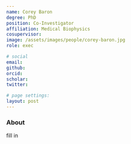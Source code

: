 ```yaml
---
name: Corey Baron
degree: PhD
position: Co-Investigator
affiliation: Medical Biophysics
cosupervisor:
image: /assets/images/people/corey-baron.jpg
role: exec

# social
email: 
github: 
orcid: 
scholar: 
twitter: 

# page settings:
layout: post
---
```


### About

fill in
